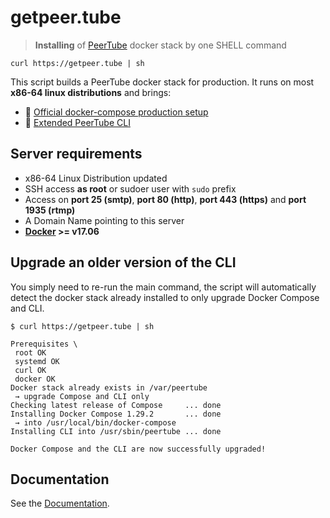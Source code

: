 # getpeer.tube

> **Installing** of [PeerTube](https://joinpeertube.org) docker stack by one SHELL command

```shell
curl https://getpeer.tube | sh
```

This script builds a PeerTube docker stack for production. It runs on most **x86-64 linux distributions** and brings:

- 📖 [Official docker-compose production setup](https://docs.joinpeertube.org/install-docker)
- 🧰 [Extended PeerTube CLI](https://github.com/kimsible/getpeer.tube/blob/master/DOCUMENTATION.md#extended-cli)


## Server requirements

- x86-64 Linux Distribution updated
- SSH access **as root** or sudoer user with `sudo` prefix
- Access on **port 25 (smtp)**, **port 80 (http)**, **port 443 (https)** and **port 1935 (rtmp)**
- A Domain Name pointing to this server
- **[Docker](https://docs.docker.com/install/) >= v17.06**

## Upgrade an older version of the CLI

You simply need to re-run the main command, the script will automatically detect the docker stack already installed to only upgrade Docker Compose and CLI.

```shell
$ curl https://getpeer.tube | sh

Prerequisites \
 root OK
 systemd OK
 curl OK
 docker OK
Docker stack already exists in /var/peertube
 → upgrade Compose and CLI only
Checking latest release of Compose     ... done
Installing Docker Compose 1.29.2       ... done
 → into /usr/local/bin/docker-compose
Installing CLI into /usr/sbin/peertube ... done

Docker Compose and the CLI are now successfully upgraded!

```



## Documentation

See the [Documentation](https://github.com/kimsible/getpeer.tube/blob/master/DOCUMENTATION.md).
